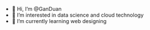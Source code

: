 - 👋 Hi, I’m @GanDuan
- 👀 I’m interested in data science and cloud technology
- 🌱 I’m currently learning web designing

<!---
GanDuan/GanDuan is a ✨ special ✨ repository because its `README.md` (this file) appears on your GitHub profile.
You can click the Preview link to take a look at your changes.
--->
